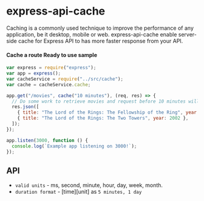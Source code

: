 # express-api-cache

Caching is a commonly used technique to improve the performance of any application, be it desktop, mobile or web.
express-api-cache enable server-side cache for Express API to has more faster response from your API.

#### Cache a route Ready to use sample

```js
var express = require("express");
var app = express();
var cacheService = require("../src/cache");
var cache = cacheService.cache;

app.get("/movies", cache("10 minutes"), (req, res) => {
  // Do some work to retrieve movies and request before 10 minutes will get movies from cache
  res.json([
    { title: "The Lord of the Rings: The Fellowship of the Ring", year: 2001 },
    { title: "The Lord of the Rings: The Two Towers", year: 2002 },
  ]);
});

app.listen(3000, function () {
  console.log(`Example app listening on 3000!`);
});
```

## API

- `valid units` - ms, second, minute, hour, day, week, month.
- `duration format` - [time][unit] as `5 minutes, 1 day`
